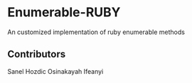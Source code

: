 # Enumerable-RUBY
 An customized implementation of ruby enumerable methods

## Contributors 

Sanel Hozdic
Osinakayah Ifeanyi

